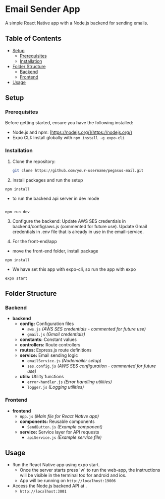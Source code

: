 # Email Sender App

A simple React Native app with a Node.js backend for sending emails.

## Table of Contents

- [Setup](#setup)
  - [Prerequisites](#prerequisites)
  - [Installation](#installation)
- [Folder Structure](#folder-structure)
  - [Backend](#backend)
  - [Frontend](#frontend)
- [Usage](#usage)

## Setup

### Prerequisites

Before getting started, ensure you have the following installed:

- Node.js and npm: [https://nodejs.org/](https://nodejs.org/)
- Expo CLI: Install globally with `npm install -g expo-cli`

### Installation

1. Clone the repository:

   ```bash
   git clone https://github.com/your-username/pegasus-mail.git
   ```

2. Install packages and run the setup

```
npm install

```

- to run the backend api server in dev mode

```

npm run dev

```

3. Configure the backend:
   Update AWS SES credentials in backend/config/aws.js (commented for future use).
   Update Gmail credentials in .env file that is already in use in the email-service.

4. For the front-end/app

- move the front-end folder, install package

```
npm install
```

- We have set this app with expo-cli, so run the app with expo

```
expo start
```

## Folder Structure

### Backend

- **backend**
  - **config:** Configuration files
    - `aws.js` _(AWS SES credentials - commented for future use)_
    - `gmail.js` _(Gmail credentials)_
  - **constants:** Constant values
  - **controllers:** Route controllers
  - **routes:** Express.js route definitions
  - **service:** Email sending logic
    - `emailService.js` _(Nodemailer setup)_
    - `ses.config.js` _(AWS SES configuration - commented for future use)_
  - **utils:** Utility functions
    - `error-handler.js` _(Error handling utilities)_
    - `logger.js` _(Logging utilities)_

### Frontend

- **frontend**
  - `App.js` _(Main file for React Native app)_
  - **components:** Reusable components
    - `SendButton.js` _(Example component)_
  - **service:** Service layer for API requests
    - `apiService.js` _(Example service file)_

## Usage

- Run the React Native app using expo start.
  - Once the server starts press 'w' to run the web-app, the instructions will be visible in the terminal too for android and ios.
  - App will be running on `http://localhost:19006`
- Access the Node.js backend API at .
  - `http://localhost:3001`
